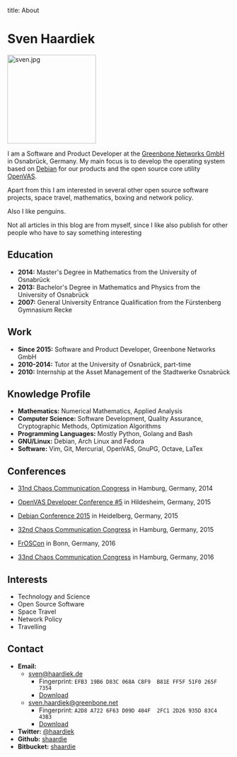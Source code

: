 title: About

# Sven Haardiek

<img src="{filename}/images/sven.jpg" alt="sven.jpg" width="200">

I am a Software and Product Developer at the [Greenbone Networks
GmbH](http://www.greenbone.net) in Osnabrück, Germany. My main focus is to
develop the operating system based on [Debian](https://www.debian.org/) for our
products and the open source core utility [OpenVAS](http://openvas.org/).

Apart from this I am interested in several other open source software projects,
space travel, mathematics, boxing and network policy.

Also I like penguins.

Not all articles in this blog are from myself, since I like also publish for
other people who have to say something interesting

## Education

 * **2014:** Master's Degree in Mathematics from the University of Osnabrück
 * **2013:** Bachelor's Degree in Mathematics and Physics from the University
   of Osnabrück
 * **2007:** General University Entrance Qualification from the Fürstenberg
   Gymnasium Recke

## Work

 * **Since 2015:** Software and Product Developer, Greenbone Networks GmbH
 * **2010-2014:** Tutor at the University of Osnabrück, part-time
 * **2010:** Internship at the Asset Management of the Stadtwerke Osnabrück

## Knowledge Profile

 * **Mathematics:** Numerical Mathematics, Applied Analysis
 * **Computer Science:** Software Development, Quality Assurance, Cryptographic
   Methods, Optimization Algorithms
 * **Programming Languages:** Mostly Python, Golang and Bash
 * **GNU/Linux:** Debian, Arch Linux and Fedora
 * **Software:** Vim, Git, Mercurial, OpenVAS, GnuPG, Octave, LaTex

## Conferences

 * [31nd Chaos Communication Congress](https://events.ccc.de/category/31c3/) in
   Hamburg, Germany, 2014

 * [OpenVAS Developer Conference #5](http://www.openvas.org/openvas-devcon5.html)
   in Hildesheim, Germany, 2015

 * [Debian Conference 2015](http://debconf15.debconf.org/) in Heidelberg,
   Germany, 2015

 * [32nd Chaos Communication Congress](https://events.ccc.de/category/32c3/) in
   Hamburg, Germany, 2015

 * [FrOSCon](https://programm.froscon.de/2016/) in Bonn, Germany, 2016

 * [33nd Chaos Communication Congress](https://events.ccc.de/category/33c3/) in
   Hamburg, Germany, 2016

## Interests

 * Technology and Science
 * Open Source Software
 * Space Travel
 * Network Policy
 * Travelling

## Contact

 * **Email:**
    * sven@haardiek.de
        * Fingerprint:
          `EFB3 19B6 D83C 068A C8F9  B81E FF5F 51F0 265F 7354`
        * [Download]({filename}/files/svenathaardiek.de.key)
    * sven.haardiek@greenbone.net
        * Fingerprint:
          `A2D8 A722 6F63 D09D 404F  2FC1 2D26 935D 83C4 43B3`
        * [Download]({filename}/files/sven.haardiekatgreenbone.net.key)
 * **Twitter:** [@haardiek](https://twitter.com/haardiek)
 * **Github:** [shaardie](https://github.com/shaardie)
 * **Bitbucket:** [shaardie](https://bitbucket.com/shaardie)
